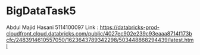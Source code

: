 # BigDataTask5
Abdul Majid Hasani  5114100097  Link  : https://databricks-prod-cloudfront.cloud.databricks.com/public/4027ec902e239c93eaaa8714f173bcfc/2483914610557050/1623643789342298/503448868294439/latest.html
